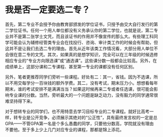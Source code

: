 # 我是否一定要选二专？

首先，第二专业不会授予你由教育部颁发的学位证书，只授予由交大自行发行的第二学位证书。任何一个用人单位都没有义务承认你的第二学位，也就是说，第二专业并不是第二张学士文凭，而且该证书的作用并不像宣传的那么大。有些理工科同学可能会认为辅修经管类专业会在找投行、咨询、审计类工作的时候会有帮助，但这并不是让我们去选二专的理由。首先从近年该类工作情况看，大部分用人单位不会很在意二专的文凭。其次，如果真的是想学知识，完全可以在三年级的时候选修相应专业的“专业方向限选课”或“通选课”。这些课分数一般都会比较高。另外，在成绩单上，这部分课和二专课程、甚至第一专业的课都没有任何区别。

另外，笔者更推荐同学们旁听一些课程。好处有二：其一，省钱。因为不选课，所以不用交每学分一百块钱的额外学费。其二，没有考试，期末压力小。想想看每年期末，谁的考试安排不是满满当当？如果这时候再来二专或者任选课，很可能会影响专业课的分数。当然，旁听最大的一个问题是缺乏动力，没有毅力的同学通常很难坚持得下来。

对于想转专业的同学们，也不用特意去学习目标专业的二专课程。就好比高考一样，转专业是公开竞争，必须展示其绝对的“公正性”，具有最终发言权的一定是总GPA——不管GPA第一名是个多么愚蠢的同学，只要他分数高，学院就没有理由不要他。至于多上少上几门对应专业的课程，那都是锦上添花。

